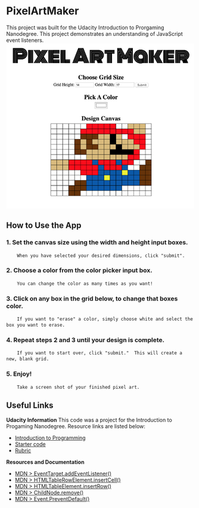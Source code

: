 # PixelArtMaker
This project was built for the Udacity Introduction to Prorgaming Nanodegree. This project demonstrates an understanding of JavaScript event listeners.
![Sample image the PixelArtMaker output](mario.png)

## How to Use the App
### 1. Set the canvas size using the width and height input boxes. 
		When you have selected your desired dimensions, click "submit".
### 2. Choose a color from the color picker input box.  
		You can change the color as many times as you want!
### 3. Click on any box in the grid below, to change that boxes color.
		If you want to "erase" a color, simply choose white and select the box you want to erase.
### 4. Repeat steps 2 and 3 until your design is complete.
		If you want to start over, click "submit."  This will create a new, blank grid.
### 5. Enjoy!
		Take a screen shot of your finished pixel art.

## Useful Links
**Udacity Information**
This code was a project for the Introduction to Progaming Nanodegree.  Resource links are listed below:
* [Introduction to Programming](https://www.udacity.com/course/intro-to-programming-nanodegree--nd000)
* [Starter code](https://github.com/udacity/project-pixel-art-maker-starter)
* [Rubric](https://review.udacity.com/#!/rubrics/641/view)

**Resources and Documentation**
* [MDN > EventTarget.addEventListener()](https://developer.mozilla.org/en-US/docs/Web/API/EventTarget/addEventListener)
* [MDN > HTMLTableRowElement.insertCell()](https://developer.mozilla.org/en-US/docs/Web/API/HTMLTableRowElement/insertCell)
* [MDN > HTMLTableElement.insertRow()](https://developer.mozilla.org/en-US/docs/Web/API/HTMLTableElement/insertRow)
* [MDN > ChildNode.remove()](https://developer.mozilla.org/en-US/docs/Web/API/ChildNode/remove)
* [MDN > Event.PreventDefault()](https://developer.mozilla.org/en-US/docs/Web/API/Event/preventDefault)